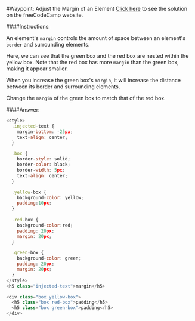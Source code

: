 #Waypoint: Adjust the Margin of an Element
<a href="http://freecodecamp.com/challenges/Waypoint:%20Adjust%20the%20Margin%20of%20an%20Element?solution=%3Cstyle%3E%0A%20%20.injected-text%20%7B%0A%20%20%20%20margin-bottom%3A%20-25px%3B%0A%20%20%20%20text-align%3A%20center%3B%0A%20%20%7D%0A%0A%20%20.box%20%7B%0A%20%20%20%20border-style%3A%20solid%3B%0A%20%20%20%20border-color%3A%20black%3B%0A%20%20%20%20border-width%3A%205px%3B%0A%20%20%20%20text-align%3A%20center%3B%0A%20%20%7D%0A%0A%20%20.yellow-box%20%7B%0A%20%20%20%20background-color%3A%20yellow%3B%0A%20%20%20%20padding%3A10px%3B%0A%20%20%7D%0A%20%20%0A%20%20.red-box%20%7B%0A%20%20%20%20background-color%3Ared%3B%0A%20%20%20%20padding%3A%2020px%3B%0A%20%20%20%20margin%3A%2020px%3B%0A%20%20%7D%0A%0A%20%20.green-box%20%7B%0A%20%20%20%20background-color%3A%20green%3B%0A%20%20%20%20padding%3A%2020px%3B%0A%20%20%20%20margin%3A%2020px%3B%0A%20%20%7D%0A%3C%2Fstyle%3E%0A%3Ch5%20class%3D%22injected-text%22%3Emargin%3C%2Fh5%3E%0A%0A%3Cdiv%20class%3D%22box%20yellow-box%22%3E%0A%20%20%3Ch5%20class%3D%22box%20red-box%22%3Epadding%3C%2Fh5%3E%0A%20%20%3Ch5%20class%3D%22box%20green-box%22%3Epadding%3C%2Fh5%3E%0A%3C%2Fdiv%3E%0A" target="_blank">Click here</a> to see the solution on the freeCodeCamp website.


####Instructions:
<p class="wrappable negative-10">An element&apos;s <code>margin</code> controls the amount of space between an element&apos;s <code>border</code> and surrounding elements.</p><p class="wrappable negative-10">Here, we can see that the green box and the red box are nested within the yellow box. Note that the red box has more <code>margin</code> than the green box, making it appear smaller.</p><p class="wrappable negative-10">When you increase the green box&apos;s <code>margin</code>, it will increase the distance between its border and surrounding elements.</p><p class="wrappable negative-10">Change the <code>margin</code> of the green box to match that of the red box.</p><div class="negative-bottom-margin-30"></div>


####Answer:
```javascript
<style>
  .injected-text {
    margin-bottom: -25px;
    text-align: center;
  }

  .box {
    border-style: solid;
    border-color: black;
    border-width: 5px;
    text-align: center;
  }

  .yellow-box {
    background-color: yellow;
    padding:10px;
  }
  
  .red-box {
    background-color:red;
    padding: 20px;
    margin: 20px;
  }

  .green-box {
    background-color: green;
    padding: 20px;
    margin: 20px;
  }
</style>
<h5 class="injected-text">margin</h5>

<div class="box yellow-box">
  <h5 class="box red-box">padding</h5>
  <h5 class="box green-box">padding</h5>
</div>

```